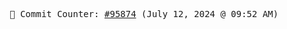 <p align="center">
    <samp>
        📮 Commit Counter: <a href="https://github.com/Javascript-void0/Javascript-void0/commits/main">#95874</a> (July 12, 2024 @ 09:52 AM)
    </samp>
</p>